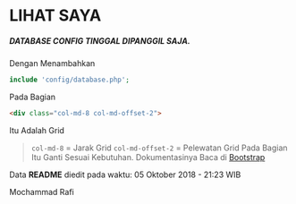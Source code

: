 # LIHAT SAYA
##### DATABASE CONFIG TINGGAL DIPANGGIL SAJA.

Dengan Menambahkan
```php
include 'config/database.php';
```

Pada Bagian
```html
<div class="col-md-8 col-md-offset-2">
```
Itu Adalah Grid
> ```col-md-8``` = Jarak Grid
> ```col-md-offset-2``` = Pelewatan Grid
> Pada Bagian Itu Ganti Sesuai Kebutuhan. Dokumentasinya Baca di [Bootstrap](https://getbootstrap.com/docs/4.0/layout/grid/)

Data **README** diedit pada waktu: 05 Oktober 2018 - 21:23 WIB

Mochammad Rafi